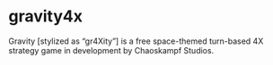 # gravity4x
Gravity [stylized as “gr4Xity”] is a free space-themed turn-based 4X strategy game in development by Chaoskampf Studios.
